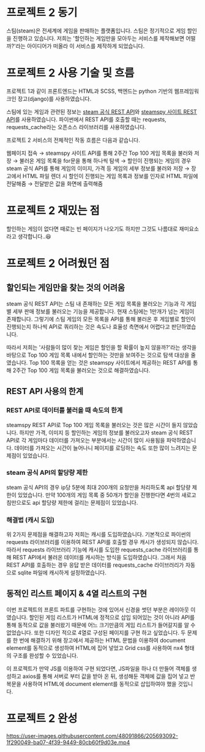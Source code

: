 # 프로젝트 2 동기
스팀(steam)은 전세계에 게임을 판매하는 플랫폼입니다. 스팀은 정기적으로 게임 할인을 진행하고 있습니다. 저희는 '할인하는 게임만을 모아두는 서비스를 제작해보면 어떨까?'라는 아이디어가 떠올라 이 서비스를 제작하게 되었습니다.

# 프로젝트 2 사용 기술 및 흐름
프로젝트 1과 같이 프론트엔드는 HTML과 SCSS, 백엔드는 python 기반의 웹프레임워크인 장고(django)를 사용하였습니다.
   
스팀에 있는 게임과 관련된 정보는 [steam 공식 REST API](https://stackoverflow.com/questions/46330864/steam-api-all-games)와 [steamspy 사이트 REST API](http://steamspy.com/api.php)를 사용하였습니다. 파이썬에서 REST API를 호출할 때는 requests, requests_cache라는 오픈소스 라이브러리를 사용하였습니다.
   
프로젝트 2 서비스의 전체적인 작동 흐름은 다음과 같습니다.
   
웹페이지 접속 → steamspy 사이트 API를 통해 2주간 Top 100 게임 목록을 불러와 저장 → 불러온 게임 목록을 for문을 통해 하나씩 탐색 → 할인이 진행되는 게임의 경우 steam 공식 API를 통해 게임의 이미지, 가격 등 게임의 세부 정보를 불러와 저장 → 장고에서 HTML 파일 렌더 시 할인이 진행되는 게임 목록과 정보를 인자로 HTML 파일에 전달해줌 → 전달받은 값을 화면에 출력해줌

# 프로젝트 2 재밌는 점
할인하는 게임이 없다면 때로는 빈 페이지가 나오기도 하지만 그것도 나름대로 재미요소라고 생각합니다..😆

# 프로젝트 2 어려웠던 점
## 할인되는 게임만을 찾는 것의 어려움
steam 공식 REST API는 스팀 내 존재하는 모든 게임 목록을 불러오는 기능과 각 게임별 세부 판매 정보를 불러오는 기능을 제공합니다. 현재 스팀에는 1만개가 넘는 게임이 존재합니다. 그렇기에 스팀 게임의 모든 목록을 API를 통해 불러온 후 게임별로 할인이 진행되는지 하나씩 API로 쿼리하는 것은 속도나 효율성 측면에서 어렵다고 판단하였습니다.
   
따라서 저희는 '사람들이 많이 찾는 게임은 할인을 할 확률이 높지 않을까?'라는 생각을 바탕으로 Top 100 게임 목록 내에서 할인하는 것만을 보여주는 것으로 탐색 대상을 줄였습니다. Top 100 목록을 얻는 것은 steamspy 사이트에서 제공하는 REST API를 통해 2주간 Top 100 게임 목록을 불러오는 것으로 해결하였습니다.

## REST API 사용의 한계
### REST API로 데이터를 불러올 때 속도의 한계
steamspy REST API로 Top 100 게임 목록을 불러오는 것은 많은 시간이 들지 않았습니다. 하지만 가격, 이미지 등 할인하는 게임의 정보를 불러오고자 steam 공식 REST API로 각 게임마다 데이터를 가져오는 부분에서는 시간이 많이 사용됨을 파악하였습니다. 데이터를 가져오는 시간이 늘어나니 페이지를 로딩하는 속도 또한 많이 느려지는 문제점이 있었습니다.

### steam 공식 API의 할당량 제한
steam 공식 API의 경우 ip당 5분에 최대 200개의 요청만을 처리하도록 api 할당량 제한이 있었습니다. 만약 100개의 게임 목록 중 50개가 할인을 진행한다면 4번의 새로고침만으로도 api 할당량 제한에 걸리는 문제점이 있었습니다.

### 해결법 (캐시 도입)
위 2가지 문제점을 해결하고자 저희는 캐시를 도입하였습니다. 기본적으로 파이썬의 requests 라이브러리를 이용하여 REST API를 호출할 경우 캐시가 생성되지 않습니다. 따라서 requests 라이브러리 기능에 캐시를 도입한 requests_cache 라이브러리를 통해 REST API에서 불러온 데이터를 캐시하는 방식을 도입하였습니다. 그래서 처음 REST API를 호출하는 경우 응답 받은 데이터를 requests_cache 라이브러리가 자동으로 sqlite 파일에 캐시하게 설정하였습니다.

## 동적인 리스트 페이지 & 4열 리스트의 구현
이번 프로젝트의 프론트 파트를 구현하는 것에 있어서 신경을 썻던 부분은 레이아웃 이였습니다. 할인된 게임 리스트가 HTML에 정적으로 삽입 되어있는 것이 아니라 API를 통해 동적으로 값을 불러왔기 때문에 어느 크기만큼의 게임 리스트가 들어갈지를 알 수 없었습니다. 또한 디자인 적으로 4열로 구성된 페이지를 구현 하고 싶었습니다. 두 문제를 한 번에 해결하기 위해 장고에서 제공하는 HTML 문법을 이용하여 document element를 동적으로 생성하여 HTML에 집어 넣었고 Grid css를 사용하여 nx4 형태의 구조를 완성할 수 있었습니다. 

이 프로젝트가 만약 JS를 이용하여 구현 되었다면, JS파일을 하나 더 만들어 객체를 생성하고 axios를 통해 서버로 부터 값을 받아 온 뒤, 생성해둔 객체에 값을 집어 넣고 반복문을 사용하여 HTML에 document element를 동적으로 삽입하여야 했을 것입니다.

# 프로젝트 2 완성
https://user-images.githubusercontent.com/48091866/205693092-1f290049-ba07-4f39-9449-80cb60f9d03e.mp4

